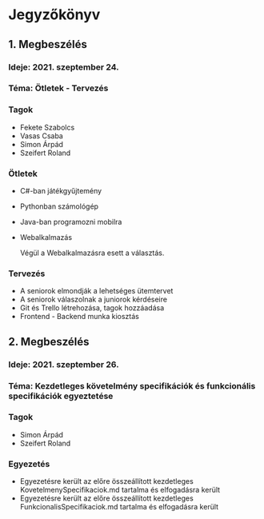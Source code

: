 
# Jegyzőkönyv

## 1. Megbeszélés
### Ideje: 2021. szeptember 24.
### Téma: Ötletek - Tervezés
### Tagok
- Fekete Szabolcs
- Vasas Csaba
- Simon Árpád
- Szeifert Roland

### Ötletek
- C#-ban játékgyűjtemény
- Pythonban számológép
- Java-ban programozni mobilra
- Webalkalmazás

  Végül a Webalkalmazásra esett a választás.
  
### Tervezés
- A seniorok elmondják a lehetséges ütemtervet
- A seniorok válaszolnak a juniorok kérdéseire
- Git és Trello létrehozása, tagok hozzáadása
- Frontend - Backend munka kiosztás


## 2. Megbeszélés
### Ideje: 2021. szeptember 26.
### Téma: Kezdetleges követelmény specifikációk és funkcionális specifikációk egyeztetése
### Tagok
- Simon Árpád
- Szeifert Roland

### Egyezetés
- Egyezetésre került az előre összeállított kezdetleges KovetelmenySpecifikaciok.md tartalma és elfogadásra került
- Egyezetésre került az előre összeállított kezdetleges FunkcionalisSpecifikaciok.md tartalma és elfogadásra került